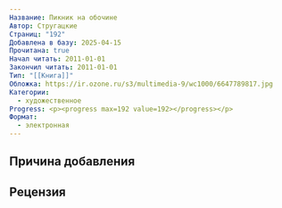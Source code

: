 ```yaml
---
Название: Пикник на обочине
Автор: Стругацкие
Страниц: "192"
Добавлена в базу: 2025-04-15
Прочитана: true
Начал читать: 2011-01-01
Закончил читать: 2011-01-01
Тип: "[[Книга]]"
Обложка: https://ir.ozone.ru/s3/multimedia-9/wc1000/6647789817.jpg
Категории:
  - художественное
Progress: <p><progress max=192 value=192></progress></p>
Формат:
  - электронная
---
```

## Причина добавления


## Рецензия
